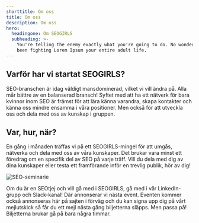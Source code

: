 ```yaml
---
shorttitle: Om oss
title: Om oss
description: Om oss
hero:
  headingone: Om SEOGIRLS
  subheading: >-
    You're telling the enemy exactly what you're going to do. No wonder you've
    been fighting Lorem Ipsum your entire adult life.
---
```

## Varför har vi startat SEOGIRLS?

SEO-branschen är idag väldigt mansdominerad, vilket vi vill ändra på. Alla mår bättre av en balanserad bransch! Syftet med att ha ett nätverk för bara kvinnor inom SEO är främst för att lära känna varandra, skapa kontakter och känna oss mindre ensamma i våra positioner. Men också för att utveckla oss och dela med oss av kunskap i gruppen.

## Var, hur, när?

En gång i månaden träffas vi på ett SEOGIRLS-mingel för att umgås, nätverka och dela med oss av våra kunskaper. Det brukar vara minst ett föredrag om en specifik del av SEO på varje träff. Vill du dela med dig av dina kunskaper eller testa ett framförande inför en trevlig publik, hör av dig!

![SEO-seminarie](/assets/jennydrakenlind_20190926_0043_web.jpg "SEO-seminarie med Ulrika från Unikorn")

Om du är en SEOtjej och vill gå med i SEOGIRLS, gå med i vår LinkedIn-grupp och Slack-kanal! Där annonserar vi nästa event. Eventen kommer också annonseras här på sajten i förväg och du kan signa upp dig på vårt mejlutskick så får du ett mejl nästa gång biljetterna släpps. Men passa på! Biljetterna brukar gå på bara några timmar.
